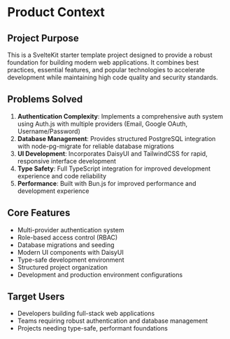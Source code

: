 # Product Context

## Project Purpose
This is a SvelteKit starter template project designed to provide a robust foundation for building modern web applications. It combines best practices, essential features, and popular technologies to accelerate development while maintaining high code quality and security standards.

## Problems Solved
1. **Authentication Complexity**: Implements a comprehensive auth system using Auth.js with multiple providers (Email, Google OAuth, Username/Password)
2. **Database Management**: Provides structured PostgreSQL integration with node-pg-migrate for reliable database migrations
3. **UI Development**: Incorporates DaisyUI and TailwindCSS for rapid, responsive interface development
4. **Type Safety**: Full TypeScript integration for improved development experience and code reliability
5. **Performance**: Built with Bun.js for improved performance and development experience

## Core Features
- Multi-provider authentication system
- Role-based access control (RBAC)
- Database migrations and seeding
- Modern UI components with DaisyUI
- Type-safe development environment
- Structured project organization
- Development and production environment configurations

## Target Users
- Developers building full-stack web applications
- Teams requiring robust authentication and database management
- Projects needing type-safe, performant foundations
